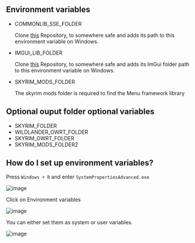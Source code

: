 ## Environment variables

- COMMONLIB_SSE_FOLDER

  Clone [this](https://github.com/CharmedBaryon/CommonLibSSE-NG) Repository, to somewhere safe and adds its path to this environment variable on Windows.

- IMGUI_LIB_FOLDER

  Clone [this](https://github.com/Thiago099/SKSE-Menu-Framework-SDK/tree/main)  Repository, to somewhere safe and adds its ImGui folder path to this environment variable on Windows.

- SKYRIM_MODS_FOLDER

  The skyrim mods folder is required to find the Menu framework library
  
## Optional ouput folder optional variables

- SKYRIM_FOLDER
- WILDLANDER_OWRT_FOLDER
- SKYRIM_OWRT_FOLDER
- SKYRIM_MODS_FOLDER2

## How do I set up environment variables?
Press `Windows + R` and enter `SystemPropertiesAdvanced.exe`

![image](https://github.com/Thiago099/SKSEMenuFrameworkTemplate/assets/66787043/16f55822-c3c1-4a1d-a305-5ea28e65634c)

Click on Environment variables

![image](https://github.com/Thiago099/SKSEMenuFrameworkTemplate/assets/66787043/c2fd5400-2685-46c4-be1b-8c9de86a1293)

You can either set them as system or user variables.

![image](https://github.com/Thiago099/SKSEMenuFrameworkTemplate/assets/66787043/9407cc4d-c702-460f-916d-963690da031a)
